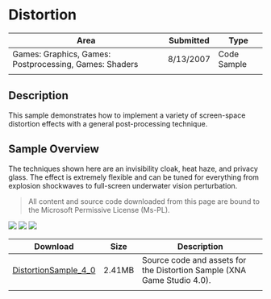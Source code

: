 # Distortion

|Area|Submitted|Type|
|-|-|-|
Games: Graphics, Games: Postprocessing, Games: Shaders|8/13/2007|Code Sample
||||

## Description

This sample demonstrates how to implement a variety of screen-space distortion effects with a general post-processing technique.

## Sample Overview

The techniques shown here are an invisibility cloak, heat haze, and privacy glass. The effect is extremely flexible and can be tuned for everything from explosion shockwaves to full-screen underwater vision perturbation.

> All content and source code downloaded from this page are bound to the Microsoft Permissive License (Ms-PL).

![](https://github.com/simondarksidej/XNAGameStudio/blob/master/Images/XNA_Distortion_01_small.jpg?raw=true)
![](https://github.com/simondarksidej/XNAGameStudio/blob/master/Images/XNA_Distortion_02_small.jpg?raw=true)
![](https://github.com/simondarksidej/XNAGameStudio/blob/master/Images/XNA_Distortion_03_small.jpg?raw=true)

Download | Size | Description
---|---|---|
[DistortionSample_4_0](https://github.com/simondarksidej/XNAGameStudio/tree/master/Samples/DistortionSample_4_0) | 2.41MB | Source code and assets for the Distortion Sample (XNA Game Studio 4.0).
||||
